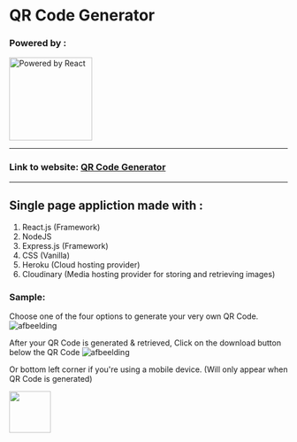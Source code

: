 # QR Code Generator 

### Powered by : 
<img src="https://reactjs.org/logo-og.png" width="150" alt="Powered by React" />

_______



### Link to website: <a href="https://qrcode-front-end.herokuapp.com/">QR Code Generator</a>

*****

## Single page appliction made with :

1. React.js (Framework)
2. NodeJS
3. Express.js (Framework)
4. CSS (Vanilla)
5. Heroku (Cloud hosting provider)
6. Cloudinary (Media hosting provider for storing and retrieving images)

### Sample:

Choose one of the four options to generate your very own QR Code. 
![afbeelding](https://user-images.githubusercontent.com/19576845/154563932-ca221b6b-60e5-4229-b1d2-ff96d23e817f.png)

After your QR Code is generated & retrieved, Click on the download button below the QR Code 
![afbeelding](https://user-images.githubusercontent.com/19576845/154564174-f8cc2263-2ef2-455a-a684-c7ca1c59303e.png)

Or bottom left corner if you're using a mobile device. (Will only appear when QR Code is generated)

<img src="https://user-images.githubusercontent.com/19576845/154564416-ee9bda09-df75-4b9f-8a40-93821d924570.png" width="75" />
